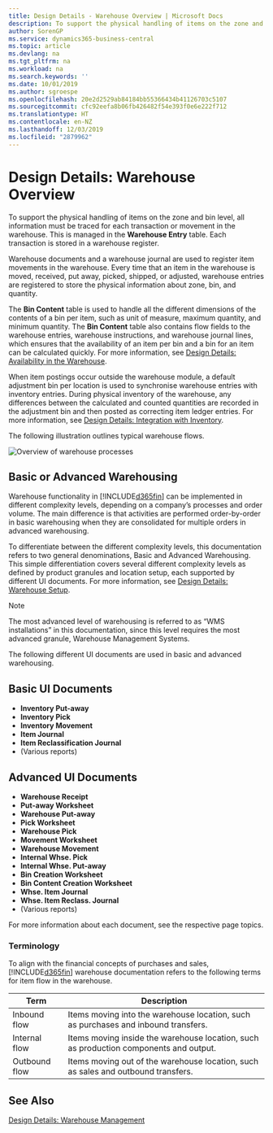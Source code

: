 ```yaml
---
title: Design Details - Warehouse Overview | Microsoft Docs
description: To support the physical handling of items on the zone and bin level, all information must be traced for each transaction or movement in the warehouse. This is managed in the **Warehouse Entry** table. Each transaction is stored in a warehouse register.
author: SorenGP
ms.service: dynamics365-business-central
ms.topic: article
ms.devlang: na
ms.tgt_pltfrm: na
ms.workload: na
ms.search.keywords: ''
ms.date: 10/01/2019
ms.author: sgroespe
ms.openlocfilehash: 20e2d2529ab84184bb55366434b41126703c5107
ms.sourcegitcommit: cfc92eefa8b06fb426482f54e393f0e6e222f712
ms.translationtype: HT
ms.contentlocale: en-NZ
ms.lasthandoff: 12/03/2019
ms.locfileid: "2879962"
---
```

# <a name="design-details-warehouse-overview"></a>Design Details: Warehouse Overview
To support the physical handling of items on the zone and bin level, all information must be traced for each transaction or movement in the warehouse. This is managed in the **Warehouse Entry** table. Each transaction is stored in a warehouse register.  

Warehouse documents and a warehouse journal are used to register item movements in the warehouse. Every time that an item in the warehouse is moved, received, put away, picked, shipped, or adjusted, warehouse entries are registered to store the physical information about zone, bin, and quantity.

The **Bin Content** table is used to handle all the different dimensions of the contents of a bin per item, such as unit of measure, maximum quantity, and minimum quantity. The **Bin Content** table also contains flow fields to the warehouse entries, warehouse instructions, and warehouse journal lines, which ensures that the availability of an item per bin and a bin for an item can be calculated quickly. For more information, see [Design Details: Availability in the Warehouse](design-details-availability-in-the-warehouse.md).  

When item postings occur outside the warehouse module, a default adjustment bin per location is used to synchronise warehouse entries with inventory entries. During physical inventory of the warehouse, any differences between the calculated and counted quantities are recorded in the adjustment bin and then posted as correcting item ledger entries. For more information, see [Design Details: Integration with Inventory](design-details-integration-with-inventory.md).  

The following illustration outlines typical warehouse flows.  

![Overview of warehouse processes](media/design_details_warehouse_management_overview.png "Overview of warehouse processes")  

## <a name="basic-or-advanced-warehousing"></a>Basic or Advanced Warehousing  
Warehouse functionality in [!INCLUDE[d365fin](includes/d365fin_md.md)] can be implemented in different complexity levels, depending on a company’s processes and order volume. The main difference is that activities are performed order-by-order in basic warehousing when they are consolidated for multiple orders in advanced warehousing.  

 To differentiate between the different complexity levels, this documentation refers to two general denominations, Basic and Advanced Warehousing. This simple differentiation covers several different complexity levels as defined by product granules and location setup, each supported by different UI documents. For more information, see [Design Details: Warehouse Setup](design-details-warehouse-setup.md).  

> [!NOTE]  
>  The most advanced level of warehousing is referred to as “WMS installations” in this documentation, since this level requires the most advanced granule, Warehouse Management Systems.  

 The following different UI documents are used in basic and advanced warehousing.  

## <a name="basic-ui-documents"></a>Basic UI Documents  

-   **Inventory Put-away**  
-   **Inventory Pick**  
-   **Inventory Movement**  
-   **Item Journal**  
-   **Item Reclassification Journal**  
-   (Various reports)  

## <a name="advanced-ui-documents"></a>Advanced UI Documents  

-   **Warehouse Receipt**  
-   **Put-away Worksheet**  
-   **Warehouse Put-away**  
-   **Pick Worksheet**  
-   **Warehouse Pick**  
-   **Movement Worksheet**  
-   **Warehouse Movement**  
-   **Internal Whse. Pick**  
-   **Internal Whse. Put-away**  
-   **Bin Creation Worksheet**  
-   **Bin Content Creation Worksheet**  
-   **Whse. Item Journal**  
-   **Whse. Item Reclass. Journal**  
-   (Various reports)  

For more information about each document, see the respective page topics.  

### <a name="terminology"></a>Terminology  
To align with the financial concepts of purchases and sales, [!INCLUDE[d365fin](includes/d365fin_md.md)] warehouse documentation refers to the following terms for item flow in the warehouse.  

|Term|Description|  
|----------|---------------------------------------|  
|Inbound flow|Items moving into the warehouse location, such as purchases and inbound transfers.|  
|Internal flow|Items moving inside the warehouse location, such as production components and output.|  
|Outbound flow|Items moving out of the warehouse location, such as sales and outbound transfers.|  

## <a name="see-also"></a>See Also  
 [Design Details: Warehouse Management](design-details-warehouse-management.md)
